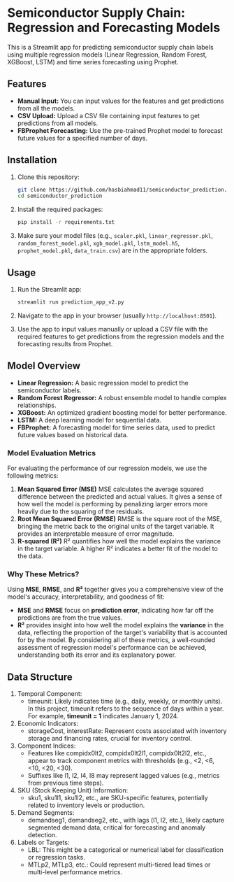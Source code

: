 # Semiconductor Supply Chain: Regression and Forecasting Models

This is a Streamlit app for predicting semiconductor supply chain labels using multiple regression models (Linear Regression, Random Forest, XGBoost, LSTM) and time series forecasting using Prophet.

## Features
- **Manual Input:** You can input values for the features and get predictions from all the models.
- **CSV Upload:** Upload a CSV file containing input features to get predictions from all models.
- **FBProphet Forecasting:** Use the pre-trained Prophet model to forecast future values for a specified number of days.

## Installation

1. Clone this repository:
    ```bash
    git clone https://github.com/hasbiahmad11/semiconductor_prediction.git
    cd semiconductor_prediction
    ```

2. Install the required packages:
    ```bash
    pip install -r requirements.txt
    ```

3. Make sure your model files (e.g., `scaler.pkl`, `linear_regressor.pkl`, `random_forest_model.pkl`, `xgb_model.pkl`, `lstm_model.h5`, `prophet_model.pkl`, `data_train.csv`) are in the appropriate folders.

## Usage

1. Run the Streamlit app:
    ```bash
    streamlit run prediction_app_v2.py
    ```

2. Navigate to the app in your browser (usually `http://localhost:8501`).

3. Use the app to input values manually or upload a CSV file with the required features to get predictions from the regression models and the forecasting results from Prophet.

## Model Overview
- **Linear Regression:** A basic regression model to predict the semiconductor labels.
- **Random Forest Regressor:** A robust ensemble model to handle complex relationships.
- **XGBoost:** An optimized gradient boosting model for better performance.
- **LSTM:** A deep learning model for sequential data.
- **FBProphet:** A forecasting model for time series data, used to predict future values based on historical data.
### Model Evaluation Metrics
For evaluating the performance of our regression models, we use the following metrics:
1. **Mean Squared Error (MSE)**
   MSE calculates the average squared difference between the predicted and actual values. It gives a sense of how well the model is performing by penalizing larger errors more heavily due to the squaring of the residuals.
2. **Root Mean Squared Error (RMSE)**
   RMSE is the square root of the MSE, bringing the metric back to the original units of the target variable. It provides an interpretable measure of error magnitude.
3. **R-squared (R²)**
   R² quantifies how well the model explains the variance in the target variable. A higher R² indicates a better fit of the model to the data.
### Why These Metrics?
Using **MSE**, **RMSE**, and **R²** together gives you a comprehensive view of the model's accuracy, interpretability, and goodness of fit:
- **MSE** and **RMSE** focus on **prediction error**, indicating how far off the predictions are from the true values.
- **R²** provides insight into how well the model explains the **variance** in the data, reflecting the proportion of the target's variability that is accounted for by the model.
By considering all of these metrics, a well-rounded assessment of regression model's performance can be achieved, understanding both its error and its explanatory power.


## Data Structure
1. Temporal Component:
   - timeunit: Likely indicates time (e.g., daily, weekly, or monthly units). In this project, timeunit refers to the sequence of days within a year. For example, **timeunit = 1** indicates January 1, 2024.
2. Economic Indicators:
   - storageCost, interestRate: Represent costs associated with inventory storage and financing rates, crucial for inventory control.
3. Component Indices:
   - Features like compidx0lt2, compidx0lt2l1, compidx0lt2l2, etc., appear to track component metrics with thresholds (e.g., <2, <6, <10, <20, <30).
   - Suffixes like l1, l2, l4, l8 may represent lagged values (e.g., metrics from previous time steps).
4. SKU (Stock Keeping Unit) Information:
   - sku1, sku1l1, sku1l2, etc., are SKU-specific features, potentially related to inventory levels or production.
5. Demand Segments:
   - demandseg1, demandseg2, etc., with lags (l1, l2, etc.), likely capture segmented demand data, critical for forecasting and anomaly detection.
6. Labels or Targets:
   - LBL: This might be a categorical or numerical label for classification or regression tasks.
   - MTLp2, MTLp3, etc.: Could represent multi-tiered lead times or multi-level performance metrics.
